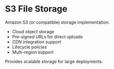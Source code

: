 # S3 File Storage

Amazon S3 (or compatible) storage implementation:
- Cloud object storage
- Pre-signed URLs for direct uploads
- CDN integration support
- Lifecycle policies
- Multi-region support

Provides scalable storage for large deployments.